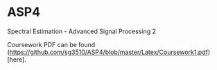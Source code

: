 # ASP4
Spectral Estimation - Advanced Signal Processing 2

Coursework PDF can be found (https://github.com/sg3510/ASP4/blob/master/Latex/Coursework1.pdf)[here].
